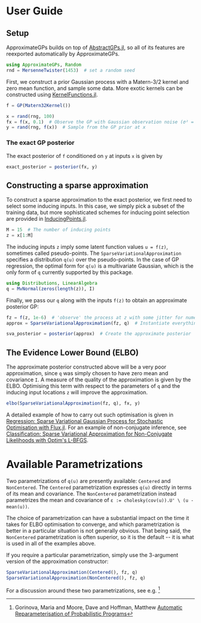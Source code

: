 # User Guide

## Setup
ApproximateGPs builds on top of [AbstractGPs.jl](https://juliagaussianprocesses.github.io/AbstractGPs.jl/dev/), so all of its features are reexported automatically by ApproximateGPs.
```julia
using ApproximateGPs, Random
rnd = MersenneTwister(1453)  # set a random seed
```

First, we construct a prior Gaussian process with a Matern-3/2 kernel and zero mean function, and sample some data. More exotic kernels can be constructed using [KernelFunctions.jl](https://juliagaussianprocesses.github.io/KernelFunctions.jl/stable/userguide/).
```julia
f = GP(Matern32Kernel())

x = rand(rng, 100)
fx = f(x, 0.1)  # Observe the GP with Gaussian observation noise (σ² = 0.1)
y = rand(rng, f(x))  # Sample from the GP prior at x
```

### The exact GP posterior
The exact posterior of `f` conditioned on `y` at inputs `x` is given by
```julia
exact_posterior = posterior(fx, y)
```

## Constructing a sparse approximation
To construct a sparse approximation to the exact posterior, we first need to select some inducing inputs. In this case, we simply pick a subset of the training data, but more sophisticated schemes for inducing point selection are provided in [InducingPoints.jl](https://juliagaussianprocesses.github.io/InducingPoints.jl/stable/).
```julia
M = 15  # The number of inducing points
z = x[1:M]
```
The inducing inputs `z` imply some latent function values `u = f(z)`, sometimes called pseudo-points. The `SparseVariationalApproximation` specifies a distribution `q(u)` over the pseudo-points. In the case of GP regression, the optimal form for `q(u)` is a multivariate Gaussian, which is the only form of `q` currently supported by this package.
```julia
using Distributions, LinearAlgebra
q = MvNormal(zeros(length(z)), I)
```
Finally, we pass our `q` along with the inputs `f(z)` to obtain an approximate posterior GP:
```julia
fz = f(z, 1e-6)  # 'observe' the process at z with some jitter for numerical stability 
approx = SparseVariationalApproximation(fz, q)  # Instantiate everything needed for the approximation

sva_posterior = posterior(approx)  # Create the approximate posterior
```

## The Evidence Lower Bound (ELBO)
The approximate posterior constructed above will be a very poor approximation, since `q` was simply chosen to have zero mean and covariance `I`. A measure of the quality of the approximation is given by the ELBO. Optimising this term with respect to the parameters of `q` and the inducing input locations `z` will improve the approximation.
```julia
elbo(SparseVariationalApproximation(fz, q), fx, y)
```
A detailed example of how to carry out such optimisation is given in [Regression: Sparse Variational Gaussian Process for Stochastic Optimisation with Flux.jl](@ref). For an example of non-conjugate inference, see [Classification: Sparse Variational Approximation for Non-Conjugate Likelihoods with Optim's L-BFGS](@ref).

# Available Parametrizations

Two parametrizations of `q(u)` are presently available: `Centered` and `NonCentered`.
The `Centered` parametrization expresses `q(u)` directly in terms of its mean and covariance.
The `NonCentered` parametrization instead parametrizes the mean and covariance of
`ε := cholesky(cov(u)).U' \ (u - mean(u))`.

The choice of parametrization can have a substantial impact on the time it takes for ELBO
optimisation to converge, and which parametrization is better in a particular situation is
not generally obvious.
That being said, the `NonCentered` parametrization is often superior, so it is the default --
it is what is used in all of the examples above.

If you require a particular parametrization, simply use the 3-argument version of the
approximation constructor:
```julia
SparseVariationalApproximation(Centered(), fz, q)
SparseVariationalApproximation(NonCentered(), fz, q)
```

For a discussion around these two parametrizations, see e.g. [^Gorinova]

[^Gorinova]: Gorinova, Maria and Moore, Dave and Hoffman, Matthew [Automatic Reparameterisation of Probabilistic Programs](http://proceedings.mlr.press/v119/gorinova20a)
